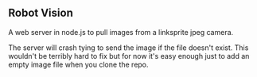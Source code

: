 ## Robot Vision

A web server in node.js to pull images from a linksprite jpeg camera.

The server will crash tying to send the image if the file doesn't exist. This wouldn't be terribly hard to fix but for now it's easy enough just to add an empty image file when you clone the repo.
